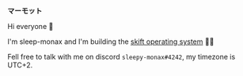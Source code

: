 **マーモット**

Hi everyone 👋

I'm sleep-monax and I'm building the [skift operating system](https://github.com/skiftOS/skift) 👷‍♀️

Fell free to talk with me on discord `sleepy-monax#4242`, my timezone is UTC+2.
